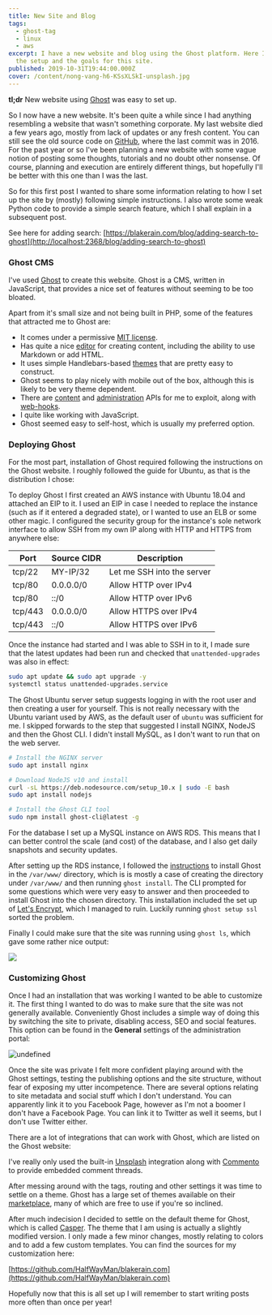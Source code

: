 ```yaml
---
title: New Site and Blog
tags:
  - ghost-tag
  - linux
  - aws
excerpt: I have a new website and blog using the Ghost platform. Here I touch on
  the setup and the goals for this site.
published: 2019-10-31T19:44:00.000Z
cover: /content/nong-vang-h6-KSsXLSkI-unsplash.jpg
---
```


**tl;dr** New website using [Ghost](https://ghost.org/) was easy to set up.

So I now have a new website. It's been quite a while since I had anything resembling a website that wasn't something corporate. My last website died a few years ago, mostly from lack of updates or any fresh content. You can still see the old source code on [GitHub](https://github.com/HalfWayMan/meadowstalk), where the last commit was in 2016. For the past year or so I've been planning a new website with some vague notion of posting some thoughts, tutorials and no doubt other nonsense. Of course, planning and execution are entirely different things, but hopefully I'll be better with this one than I was the last.

So for this first post I wanted to share some information relating to how I set up the site by (mostly) following simple instructions. I also wrote some weak Python code to provide a simple search feature, which I shall explain in a subsequent post.

See here for adding search: [https://blakerain.com/blog/adding-search-to-ghost](http://localhost:2368/blog/adding-search-to-ghost)

### Ghost CMS

I've used [Ghost](https://ghost.org) to create this website. Ghost is a CMS, written in JavaScript, that provides a nice set of features without seeming to be too bloated.

<Bookmark
  url="https://ghost.org"
  title="Ghost: The #1 open source headless Node.js CMS"
  description="The world’s most popular modern open source publishing platform. A headless Node.js CMS used by Apple, Sky News, Tinder and thousands more. MIT licensed, with 30k+ stars on Github."
  author="Albert Henk van Urkalberthenk.com"
  publisher="Ghost"
  thumbnail="https://ghost.org/images/meta/Ghost.png"
  icon="https://ghost.org/icons/icon-512x512.png?v=188b8b6d743c6338ba2eab2e35bab4f5" />

Apart from it's small size and not being built in PHP, some of the features that attracted me to Ghost are:

- It comes under a permissive [MIT license](https://github.com/TryGhost/Ghost/blob/master/LICENSE).
- Has quite a nice [editor](https://ghost.org/faq/using-the-editor/) for creating content, including the ability to use Markdown or add HTML.
- It uses simple Handlebars-based [themes](https://ghost.org/docs/api/v3/handlebars-themes/) that are pretty easy to construct.
- Ghost seems to play nicely with mobile out of the box, although this is likely to be very theme dependent.
- There are [content](https://ghost.org/docs/api/v3/content/) and [administration](https://ghost.org/docs/api/v3/admin/) APIs for me to exploit, along with [web-hooks](https://ghost.org/docs/api/v3/webhooks/).
- I quite like working with JavaScript.
- Ghost seemed easy to self-host, which is usually my preferred option.

### Deploying Ghost

For the most part, installation of Ghost required following the instructions on the Ghost website. I roughly followed the guide for Ubuntu, as that is the distribution I chose:

<Bookmark
  url="https://ghost.org/docs/install/ubuntu/"
  title="How to install & setup Ghost on Ubuntu 16.04 + 18.04"
  description="A full production install guide for how to install the Ghost professional publishing platform on a production server running Ubuntu 16.04 or 18.04."
  author="Ghost"
  publisher="Ghost"
  thumbnail="https://ghost.org/images/meta/Ghost-Docs.jpg"
  icon="https://ghost.org/icons/icon-512x512.png?v=188b8b6d743c6338ba2eab2e35bab4f5" />

To deploy Ghost I first created an AWS instance with Ubuntu 18.04 and attached an EIP to it. I used an EIP in case I needed to replace the instance (such as if it entered a degraded state), or I wanted to use an ELB or some other magic. I configured the security group for the instance's sole network interface to allow SSH from my own IP along with HTTP and HTTPS from anywhere else:

| Port    | Source CIDR | Description                |
| ------- | ----------- | -------------------------- |
| tcp/22  | MY-IP/32    | Let me SSH into the server |
| tcp/80  | 0.0.0.0/0   | Allow HTTP over IPv4       |
| tcp/80  | ::/0        | Allow HTTP over IPv6       |
| tcp/443 | 0.0.0.0/0   | Allow HTTPS over IPv4      |
| tcp/443 | ::/0        | Allow HTTPS over IPv6      |

Once the instance had started and I was able to SSH in to it, I made sure that the latest updates had been run and checked that `unattended-upgrades` was also in effect:

```bash
sudo apt update && sudo apt upgrade -y
systemctl status unattended-upgrades.service
```

The Ghost Ubuntu server setup suggests logging in with the root user and then creating a user for yourself. This is not really necessary with the Ubuntu variant used by AWS, as the default user of `ubuntu` was sufficient for me. I skipped forwards to the step that suggested I install NGINX, NodeJS and then the Ghost CLI. I didn't install MySQL, as I don't want to run that on the web server.

```bash
# Install the NGINX server
sudo apt install nginx

# Download NodeJS v10 and install
curl -sL https://deb.nodesource.com/setup_10.x | sudo -E bash
sudo apt install nodejs

# Install the Ghost CLI tool
sudo npm install ghost-cli@latest -g
```

For the database I set up a MySQL instance on AWS RDS. This means that I can better control the scale (and cost) of the database, and I also get daily snapshots and security updates.

After setting up the RDS instance, I followed the [instructions](https://ghost.org/docs/install/ubuntu/#install-ghost) to install Ghost in the `/var/www/` directory, which is is mostly a case of creating the directory under `/var/www/` and then running `ghost install`. The CLI prompted for some questions which were very easy to answer and then proceeded to install Ghost into the chosen directory. This installation included the set up of [Let's Encrypt](https://letsencrypt.org/), which I managed to ruin. Luckily running `ghost setup ssl` sorted the problem.

Finally I could make sure that the site was running using `ghost ls`, which gave some rather nice output:

![](/content/new-site-and-blog/image-17.png?full=&width=841&height=102&caption=)

### Customizing Ghost

Once I had an installation that was working I wanted to be able to customize it. The first thing I wanted to do was to make sure that the site was not generally available. Conveniently Ghost includes a simple way of doing this by switching the site to private, disabling access, SEO and social features. This option can be found in the **General** settings of the administration portal:

![undefined](/content/new-site-and-blog/image-1-1.png?width=770&height=271)

Once the site was private I felt more confident playing around with the Ghost settings, testing the publishing options and the site structure, without fear of exposing my utter incompetence. There are several options relating to site metadata and social stuff which I don't understand. You can apparently link it to you Facebook Page, however as I'm not a boomer I don't have a Facebook Page. You can link it to Twitter as well it seems, but I don't use Twitter either.

There are a lot of integrations that can work with Ghost, which are listed on the Ghost website:

<Bookmark
  url="https://ghost.org/integrations/"
  title="Ghost Integrations – Connect your favourite Tools & Apps to your site"
  description="Keep your stack aligned and integrate your most used tools & apps with your Ghost site: automation, analytics, marketing, support and much more! 👉"
  publisher="Ghost"
  thumbnail="https://ghost.org/images/meta/Ghost-Integrations.jpg"
  icon="https://ghost.org/icons/icon-512x512.png?v=188b8b6d743c6338ba2eab2e35bab4f5" />

I've really only used the built-in [Unsplash](https://ghost.org/integrations/unsplash/) integration along with [Commento](https://ghost.org/integrations/commento/) to provide embedded comment threads.

After messing around with the tags, routing and other settings it was time to settle on a theme. Ghost has a large set of themes available on their [marketplace](https://ghost.org/marketplace/), many of which are free to use if you're so inclined.

<Bookmark
  url="https://ghost.org/marketplace/"
  title="Ghost Themes - The Marketplace"
  description="Discover beautiful professional themes for the Ghost publishing platform. Custom templates for magazines, blogs, news websites, content marketing & more!"
  author="Ghost"
  icon="https://ghost.org/icons/icon-512x512.png?v=188b8b6d743c6338ba2eab2e35bab4f5" />

After much indecision I decided to settle on the default theme for Ghost, which is called [Casper](https://demo.ghost.io). The theme that I am using is actually a slightly modified version. I only made a few minor changes, mostly relating to colors and to add a few custom templates. You can find the sources for my customization here:

[https://github.com/HalfWayMan/blakerain.com](https://github.com/HalfWayMan/blakerain.com)

Hopefully now that this is all set up I will remember to start writing posts more often than once per year!
